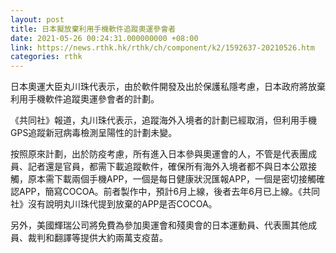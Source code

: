 ```yaml
---
layout: post
title: 日本擬放棄利用手機軟件追蹤奧運參會者
date: 2021-05-26 00:24:31.000000000 +08:00
link: https://news.rthk.hk/rthk/ch/component/k2/1592637-20210526.htm
categories: rthk
---
```


日本奧運大臣丸川珠代表示，由於軟件開發及出於保護私隱考慮，日本政府將放棄利用手機軟件追蹤奧運參會者的計劃。

《共同社》報道，丸川珠代表示，追蹤海外入境者的計劃已經取消，但利用手機GPS追蹤新冠病毒檢測呈陽性的計劃未變。

按照原來計劃，出於防疫考慮，所有進入日本參與奧運會的人，不管是代表團成員、記者還是官員，都需下載追蹤軟件，確保所有海外入境者都不與日本公眾接觸，原本需下載兩個手機APP，一個是每日健康狀況匯報APP，一個是密切接觸確認APP，簡寫COCOA。前者製作中，預計6月上線，後者去年6月已上線。《共同社》沒有說明丸川珠代提到放棄的APP是否COCOA。

另外，美國輝瑞公司將免費為參加奧運會和殘奧會的日本運動員、代表團其他成員、裁判和翻譯等提供大約兩萬支疫苗。
　　
